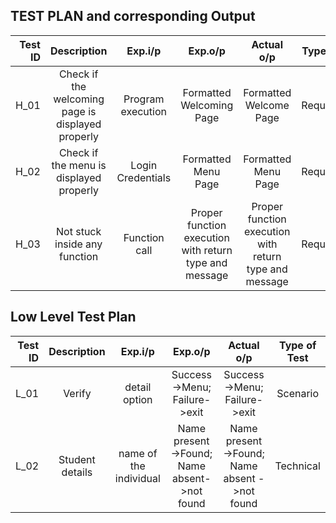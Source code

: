 ## TEST PLAN and corresponding Output
| Test ID | Description | Exp.i/p | Exp.o/p | Actual o/p | Type of test |
| -------:|:-----------:|:-------:|:-------:|:----------:|:------------:|
| H_01 | Check if the welcoming page is displayed properly | Program execution | Formatted Welcoming Page | Formatted Welcome Page |Requirement |
| H_02 | Check if the menu is displayed properly | Login Credentials | Formatted Menu Page | Formatted Menu Page | Requirement |
| H_03 | Not stuck inside any function | Function call | Proper function execution with return type and message | Proper function execution with return type and message | Requirement |

## Low Level Test Plan
| Test ID | Description | Exp.i/p | Exp.o/p | Actual o/p | Type of Test |
| -------:|:-----------:|:-------:|:-------:|:----------:|:------------:|
| L_01 | Verify  | detail option | Success->Menu; Failure->exit | Success->Menu; Failure->exit | Scenario |
| L_02 |Student details | name of the individual | Name present->Found; Name absent->not found | Name present ->Found; Name absent ->not found | Technical |

